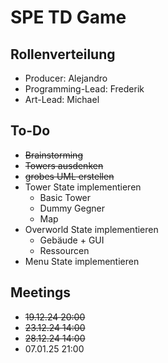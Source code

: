 # SPE TD Game

## Rollenverteilung
- Producer: Alejandro
- Programming-Lead: Frederik 
- Art-Lead: Michael

## To-Do
- ~~Brainstorming~~
- ~~Towers ausdenken~~
- ~~grobes UML erstellen~~
- Tower State implementieren
  - Basic Tower
  - Dummy Gegner
  - Map
- Overworld State implementieren
  - Gebäude + GUI
  - Ressourcen
- Menu State implementieren

## Meetings
- ~~19.12.24 20:00~~
- ~~23.12.24 14:00~~
- ~~28.12.24 14:00~~
- 07.01.25 21:00